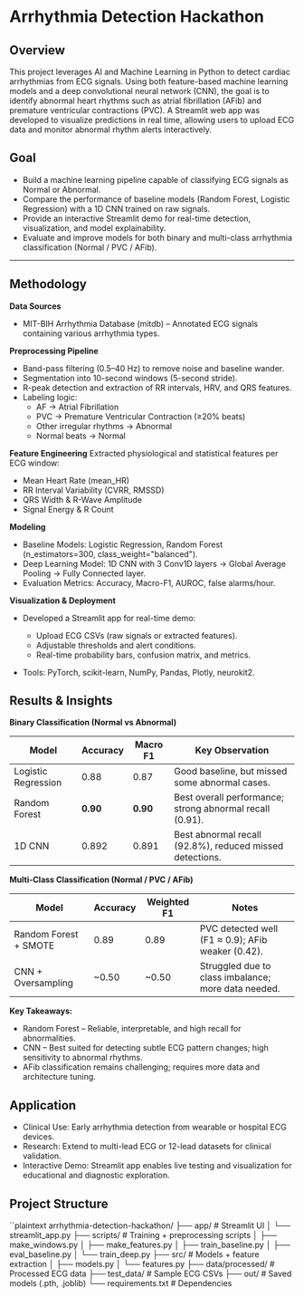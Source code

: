 # Arrhythmia Detection Hackathon 

## Overview
This project leverages AI and Machine Learning in Python to detect cardiac arrhythmias from ECG signals. Using both feature-based machine learning models and a deep convolutional neural network (CNN), the goal is to identify abnormal heart rhythms such as atrial fibrillation (AFib) and premature ventricular contractions (PVC). A Streamlit web app was developed to visualize predictions in real time, allowing users to upload ECG data and monitor abnormal rhythm alerts interactively.

## Goal
* Build a machine learning pipeline capable of classifying ECG signals as Normal or Abnormal.
* Compare the performance of baseline models (Random Forest, Logistic Regression) with a 1D CNN trained on raw signals.
* Provide an interactive Streamlit demo for real-time detection, visualization, and model explainability.
* Evaluate and improve models for both binary and multi-class arrhythmia classification (Normal / PVC / AFib).

---

## Methodology
**Data Sources**
* MIT-BIH Arrhythmia Database (mitdb) – Annotated ECG signals containing various arrhythmia types.
  
**Preprocessing Pipeline**
* Band-pass filtering (0.5–40 Hz) to remove noise and baseline wander.
* Segmentation into 10-second windows (5-second stride).
* R-peak detection and extraction of RR intervals, HRV, and QRS features.
* Labeling logic:
   * AF → Atrial Fibrillation
   * PVC → Premature Ventricular Contraction (≥20% beats)
   * Other irregular rhythms → Abnormal
   * Normal beats → Normal

**Feature Engineering**
Extracted physiological and statistical features per ECG window:
   * Mean Heart Rate (mean_HR)
   * RR Interval Variability (CVRR, RMSSD)
   * QRS Width & R-Wave Amplitude
   * Signal Energy & R Count

**Modeling**
* Baseline Models: Logistic Regression, Random Forest (n_estimators=300, class_weight="balanced").
* Deep Learning Model: 1D CNN with 3 Conv1D layers → Global Average Pooling → Fully Connected layer.
* Evaluation Metrics: Accuracy, Macro-F1, AUROC, false alarms/hour.

**Visualization & Deployment**
* Developed a Streamlit app for real-time demo:
   * Upload ECG CSVs (raw signals or extracted features).
   * Adjustable thresholds and alert conditions.
   * Real-time probability bars, confusion matrix, and metrics.

* Tools: PyTorch, scikit-learn, NumPy, Pandas, Plotly, neurokit2.

## Results & Insights

**Binary Classification (Normal vs Abnormal)**

| Model               | Accuracy | Macro F1 | Key Observation                                          |
| ------------------- | -------- | -------- | -------------------------------------------------------- |
| Logistic Regression | 0.88     | 0.87     | Good baseline, but missed some abnormal cases.           |
| Random Forest       | **0.90** | **0.90** | Best overall performance; strong abnormal recall (0.91). |
| 1D CNN              | 0.892    | 0.891    | Best abnormal recall (92.8%), reduced missed detections. |

**Multi-Class Classification (Normal / PVC / AFib)**

| Model                 | Accuracy | Weighted F1 | Notes                                               |
| --------------------- | -------- | ----------- | --------------------------------------------------- |
| Random Forest + SMOTE | 0.89     | 0.89        | PVC detected well (F1 ≈ 0.9); AFib weaker (0.42).   |
| CNN + Oversampling    | ~0.50    | ~0.50       | Struggled due to class imbalance; more data needed. |

**Key Takeaways:**
* Random Forest – Reliable, interpretable, and high recall for abnormalities.
* CNN – Best suited for detecting subtle ECG pattern changes; high sensitivity to abnormal rhythms.
* AFib classification remains challenging; requires more data and architecture tuning.

## Application
* Clinical Use: Early arrhythmia detection from wearable or hospital ECG devices.
* Research: Extend to multi-lead ECG or 12-lead datasets for clinical validation.
* Interactive Demo: Streamlit app enables live testing and visualization for educational and diagnostic exploration.

## Project Structure

``plaintext
arrhythmia-detection-hackathon/
├── app/                    # Streamlit UI
│   └── streamlit_app.py
├── scripts/                # Training + preprocessing scripts
│   ├── make_windows.py
│   ├── make_features.py
│   ├── train_baseline.py
│   ├── eval_baseline.py
│   └── train_deep.py
├── src/                    # Models + feature extraction
│   ├── models.py
│   └── features.py
├── data/processed/         # Processed ECG data
├── test_data/              # Sample ECG CSVs
├── out/                    # Saved models (.pth, .joblib)
└── requirements.txt        # Dependencies



